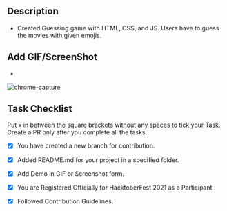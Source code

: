 <!-- # FlexGallery
[Live Link ](https://k-ash-ish.github.io/FlexGallery/)
 -->
 ## Description

- Created Guessing game with HTML, CSS, and JS. Users have to guess the movies with given emojis.

## Add GIF/ScreenShot 

-
![chrome-capture](https://user-images.githubusercontent.com/57871796/135902658-a5f547db-022b-4940-86e6-b6f8cbf30465.gif)
 

## Task Checklist
Put x in between the square brackets without any spaces to tick your Task.  Create a PR only after you complete all the tasks.
- [x] You have created a new branch for contribution.
- [x] Added README.md for your project in a specified folder.
- [x] Add Demo in GIF or Screenshot form.
- [x] You are Registered Officially for HacktoberFest 2021 as a Participant.
- [x] Followed Contribution Guidelines.

